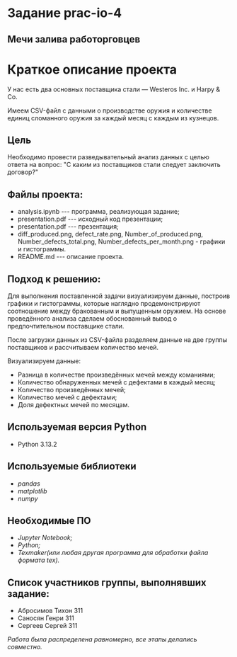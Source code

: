 # Задание prac-io-4
## Мечи залива работорговцев
# Краткое описание проекта 
 У нас есть два основных поставщика стали — Westeros Inc. и Harpy & Co.
 
 Имеем CSV-файл с данными о производстве оружия и количестве единиц сломанного
оружия за каждый месяц с каждым из кузнецов.

## Цель
  Необходимо провести разведывательный анализ данных с целью ответа на вопрос: "С каким
 из поставщиков стали следует заключить договор?"

## Файлы проекта: 
  - analysis.ipynb --- программа, реализующая задание;
  - presentation.pdf --- исходный код презентации;
  - presentation.pdf --- презентация;
  - diff_produced.png, defect_rate.png, Number_of_produced.png, Number_defects_total.png, Number_defects_per_month.png - графики и гистограммы.
  - README.md --- описание проекта.

## Подход к решению:
  Для выполнения поставленной задачи визуализируем данные, построив графики и гистограммы, которые наглядно продемонстрируют соотношение между бракованным и выпущенным оружием. На основе проведённого анализа сделаем обоснованный вывод о предпочтительном поставщике стали.

После загрузки данных из CSV-файла разделяем данные на две группы поставщиков и рассчитываем количество мечей.

Визуализируем данные:
- Разница в количестве произведённых мечей между команиями;
- Количество обнаруженных мечей с дефектами в каждый месяц;
- Количество произведённых мечей;
- Количество мечей с дефектами;
- Доля дефектных мечей по месяцам.

## Используемая версия Python
  - Python 3.13.2

## Используемые библиотеки
  - *pandas*
  - *matplotlib*
  - *numpy*

## Необходимые ПО
  - *Jupyter Notebook;*
  - *Python;*
  - *Texmaker(или любая другая программа для обработки файла формата tex).*

## Список участников группы, выполнявших задание:
  - Абросимов Тихон 311
  - Саносян Генри 311
  - Сергеев Сергей 311

*Работа была распределена равномерно, все этапы делались совместно.*


